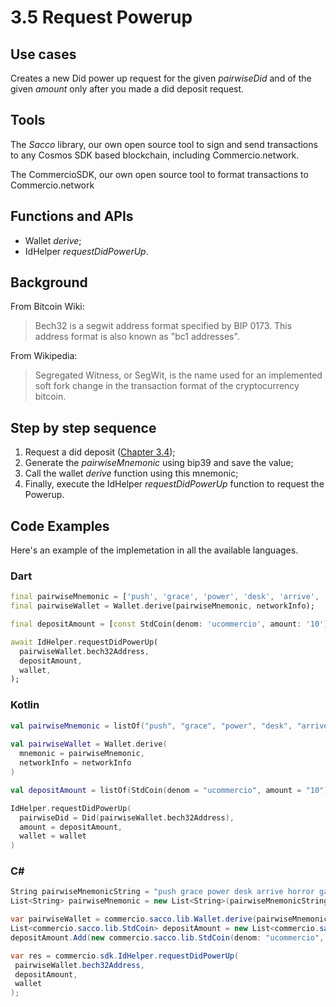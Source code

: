 # 3.5 Request Powerup

## Use cases
Creates a new Did power up request for the given _pairwiseDid_ and of the given _amount_ only after you made a did deposit request.

## Tools
The _Sacco_ library, our own open source tool to sign and send transactions to any Cosmos SDK based blockchain, including Commercio.network.

The CommercioSDK, our own open source tool to format transactions to Commercio.network

## Functions and APIs
- Wallet _derive_;
- IdHelper _requestDidPowerUp_.

##  Background
From Bitcoin Wiki:
> Bech32 is a segwit address format specified by BIP 0173. This address format is also known as "bc1 addresses".

From Wikipedia:
> Segregated Witness, or SegWit, is the name used for an implemented soft fork change in the transaction format of the cryptocurrency bitcoin.

## Step by step sequence
1. Request a did deposit ([Chapter 3.4](3.4-chapter.md));
2. Generate the _pairwiseMnemonic_ using bip39 and save the value;
3. Call the wallet _derive_ function using this mnemonic;
4. Finally, execute the IdHelper _requestDidPowerUp_ function to request the Powerup.

## Code Examples
Here's an example of the implemetation in all the available languages.

### Dart
```dart
final pairwiseMnemonic = ['push', 'grace', 'power', 'desk', 'arrive', 'horror', 'gallery', 'physical', 'kingdom', 'ecology', 'fat', 'firm', 'future', 'service', 'table', 'little', 'live', 'reason', 'maximum', 'short', 'motion', 'planet', 'stage', 'second',];
final pairwiseWallet = Wallet.derive(pairwiseMnemonic, networkInfo);

final depositAmount = [const StdCoin(denom: 'ucommercio', amount: '10')];

await IdHelper.requestDidPowerUp(
  pairwiseWallet.bech32Address,
  depositAmount,
  wallet,
);
```

### Kotlin
```kotlin
val pairwiseMnemonic = listOf("push", "grace", "power", "desk", "arrive", "horror", "gallery", "physical", "kingdom", "ecology", "fat", "firm", "future", "service", "table", "little", "live", "reason", "maximum", "short", "motion", "planet", "stage", "second")
     
val pairwiseWallet = Wallet.derive(
  mnemonic = pairwiseMnemonic, 
  networkInfo = networkInfo
)

val depositAmount = listOf(StdCoin(denom = "ucommercio", amount = "10"))

IdHelper.requestDidPowerUp(
  pairwiseDid = Did(pairwiseWallet.bech32Address),
  amount = depositAmount,
  wallet = wallet
)
```

### C#
```csharp
String pairwiseMnemonicString = "push grace power desk arrive horror gallery physical kingdom ecology fat firm future service table little live reason maximum short motion planet stage second";
List<String> pairwiseMnemonic = new List<String>(pairwiseMnemonicString.Split(" ", StringSplitOptions.RemoveEmptyEntries));

var pairwiseWallet = commercio.sacco.lib.Wallet.derive(pairwiseMnemonic, networkInfo);
List<commercio.sacco.lib.StdCoin> depositAmount = new List<commercio.sacco.lib.StdCoin>();
depositAmount.Add(new commercio.sacco.lib.StdCoin(denom: "ucommercio", amount: "10"));

var res = commercio.sdk.IdHelper.requestDidPowerUp(
 pairwiseWallet.bech32Address,
 depositAmount,
 wallet
);
```
